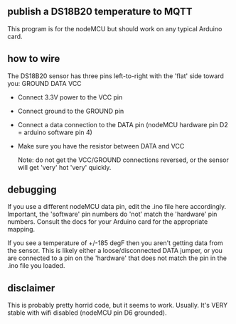 
## publish a DS18B20 temperature to MQTT

This program is for the nodeMCU but should work on any typical Arduino card.

## how to wire

The DS18B20 sensor has three pins left-to-right with the 'flat' side toward you:
  GROUND
  DATA
  VCC

* Connect 3.3V power to the VCC pin

* Connect ground to the GROUND pin

* Connect a data connection to the DATA pin
      (nodeMCU hardware pin D2 = arduino software pin 4)

* Make sure you have the resistor between DATA and VCC

    Note: do not get the VCC/GROUND connections reversed, or the sensor
      will get 'very' hot 'very' quickly.

## debugging

If you use a different nodeMCU data pin, edit the .ino file here accordingly.
Important, the 'software' pin numbers do 'not' match the 'hardware' pin numbers.
Consult the docs for your Arduino card for the appropriate mapping.

If you see a temperature of +/-185 degF then you aren't getting data from the sensor.
This is likely either a loose/disconnected DATA jumper, or you are connected to
a pin on the 'hardware' that does not match the pin in the .ino file you loaded.

## disclaimer

This is probably pretty horrid code, but it seems to work.  Usually.
It's VERY stable with wifi disabled (nodeMCU pin D6 grounded).

